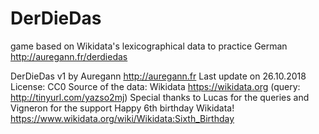 # DerDieDas
game based on Wikidata's lexicographical data to practice German
http://auregann.fr/derdiedas

DerDieDas v1 by Auregann http://auregann.fr
Last update on 26.10.2018
License: CC0
Source of the data: Wikidata https://wikidata.org  (query: http://tinyurl.com/yazso2mj)
Special thanks to Lucas for the queries and Vigneron for the support
Happy 6th birthday Wikidata! https://www.wikidata.org/wiki/Wikidata:Sixth_Birthday
		

